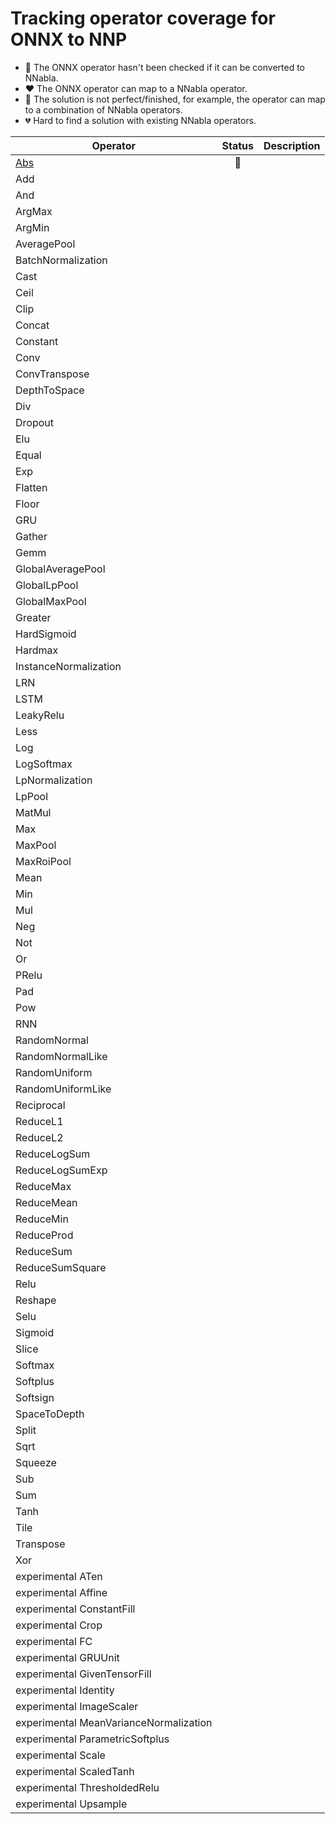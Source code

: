 # Tracking operator coverage for ONNX to NNP

- :black_heart: The ONNX operator hasn't been checked if it can be converted to NNabla.
- :heart: The ONNX operator can map to a NNabla operator.
- :yellow_heart: The solution is not perfect/finished, for example, the operator can map to a combination of NNabla operators.
- :broken_heart: Hard to find a solution with existing NNabla operators.

| Operator | Status | Description |
|---|:---:|:---:|
|[Abs](https://github.com/onnx/onnx/blob/master/docs/Operators.md#Abs)|:black_heart:||
|Add||
|And||
|ArgMax||
|ArgMin||
|AveragePool||
|BatchNormalization||
|Cast||
|Ceil||
|Clip||
|Concat||
|Constant||
|Conv||
|ConvTranspose||
|DepthToSpace||
|Div||
|Dropout||
|Elu||
|Equal||
|Exp||
|Flatten||
|Floor||
|GRU||
|Gather||
|Gemm||
|GlobalAveragePool||
|GlobalLpPool||
|GlobalMaxPool||
|Greater||
|HardSigmoid||
|Hardmax||
|InstanceNormalization||
|LRN||
|LSTM||
|LeakyRelu||
|Less||
|Log||
|LogSoftmax||
|LpNormalization||
|LpPool||
|MatMul||
|Max||
|MaxPool||
|MaxRoiPool||
|Mean||
|Min||
|Mul||
|Neg||
|Not||
|Or||
|PRelu||
|Pad||
|Pow||
|RNN||
|RandomNormal||
|RandomNormalLike||
|RandomUniform||
|RandomUniformLike||
|Reciprocal||
|ReduceL1||
|ReduceL2||
|ReduceLogSum||
|ReduceLogSumExp||
|ReduceMax||
|ReduceMean||
|ReduceMin||
|ReduceProd||
|ReduceSum||
|ReduceSumSquare||
|Relu||
|Reshape||
|Selu||
|Sigmoid||
|Slice||
|Softmax||
|Softplus||
|Softsign||
|SpaceToDepth||
|Split||
|Sqrt||
|Squeeze||
|Sub||
|Sum||
|Tanh||
|Tile||
|Transpose||
|Xor||
|experimental ATen||
|experimental Affine||
|experimental ConstantFill||
|experimental Crop||
|experimental FC||
|experimental GRUUnit||
|experimental GivenTensorFill||
|experimental Identity||
|experimental ImageScaler||
|experimental MeanVarianceNormalization||
|experimental ParametricSoftplus||
|experimental Scale||
|experimental ScaledTanh||
|experimental ThresholdedRelu||
|experimental Upsample||


